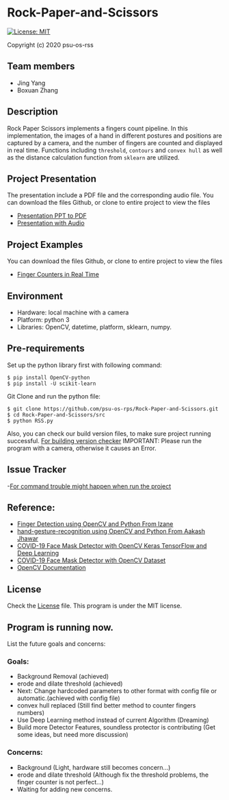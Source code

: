 # Rock-Paper-and-Scissors
[![License: MIT](https://img.shields.io/badge/License-MIT-yellow.svg)](https://github.com/psu-os-rps/Rock-Paper-and-Scissors/blob/master/LICENSE)

Copyright (c) 2020 psu-os-rss

## Team members

- Jing Yang
- Boxuan Zhang


## Description

Rock Paper Scissors implements a fingers count pipeline. In this implementation, the images of a hand in different postures and positions are captured by a camera, and the number of fingers are counted and displayed in real time. Functions including `threshold`, `contours` and `convex hull` as well as the distance calculation function from `sklearn` are utilized.


## Project Presentation
The presentation include a PDF file and the corresponding audio file.
You can download the files Github, or clone to entire project to view the files

- [Presentation PPT to PDF](https://github.com/psu-os-rps/Rock-Paper-and-Scissors/blob/master/presentation/Rock%20Paper%20Scissors.pdf)
- [Presentation with Audio](https://github.com/psu-os-rps/Rock-Paper-and-Scissors/blob/master/presentation/RockPaperScissors_audio%20presentation.m4a)

## Project Examples
You can download the files Github, or clone to entire project to view the files

- [Finger Counters in Real Time](https://github.com/psu-os-rps/Rock-Paper-and-Scissors/blob/master/example/RockPaperScissorsExamples.mov)


## Environment

- Hardware: local machine with a camera
- Platform: python 3
- Libraries: OpenCV, datetime, platform, sklearn, numpy.


## Pre-requirements

Set up the python library first with following command:
```shell
$ pip install OpenCV-python
$ pip install -U scikit-learn
```

Git Clone and run the python file:
```shell
$ git clone https://github.com/psu-os-rps/Rock-Paper-and-Scissors.git
$ cd Rock-Paper-and-Scissors/src
$ python RSS.py
```

Also, you can check our build version files, to make sure project running successful.
[For building version checker](https://github.com/psu-os-rps/Rock-Paper-and-Scissors/blob/master/Build%20version%20%26%20Issue%20Tracking.pdf)
IMPORTANT: Please run the program with a camera, otherwise it causes an Error.


## Issue Tracker
-[For command trouble might happen when run the project](https://github.com/psu-os-rps/Rock-Paper-and-Scissors/blob/master/Build%20version%20%26%20Issue%20Tracking.pdf)

## Reference:

- [Finger Detection using OpenCV and Python From lzane](https://github.com/lzane/Fingers-Detection-using-OpenCV-and-Python)
- [hand-gesture-recognition using OpenCV and Python From Aakash Jhawar](https://github.com/aakashjhawar/hand-gesture-recognition)
- [COVID-19 Face Mask Detector with OpenCV Keras TensorFlow and Deep Learning](https://www.pyimagesearch.com/2020/05/04/covid-19-face-mask-detector-with-opencv-keras-tensorflow-and-deep-learning/)
- [COVID-19 Face Mask Detector with OpenCV Dataset](https://github.com/prajnasb/observations/tree/master/experiements/data)
- [OpenCV Documentation](https://opencv-python-tutroals.readthedocs.io/en/latest/py_tutorials/py_tutorials.html)


## License

Check the [License](https://github.com/psu-os-rps/Rock-Paper-and-Scissors/blob/master/LICENSE) file. This program is under the MIT license.


## Program is running now.

List the future goals and concerns:

### Goals:
- Background Removal (achieved)
- erode and dilate threshold (achieved)
- Next: Change hardcoded parameters to other format with config file or automatic.(achieved with config file)
- convex hull replaced (Still find better method to counter fingers numbers)
- Use Deep Learning method instead of current Algorithm (Dreaming)
- Build more Detector Features, soundless protector is contributing (Get some ideas, but need more discussion)

### Concerns:
- Background (Light, hardware still becomes concern...)
- erode and dilate threshold (Although fix the threshold problems, the finger counter is not perfect...)
- Waiting for adding new concerns.
